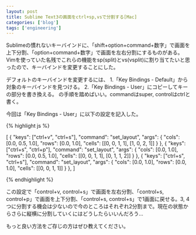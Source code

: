 ```yaml
---
layout: post
title: Sublime Text3の画面をctrl+sp,vsで分割する[Mac]
categories: ['blog']
tags: ['engineering']
---
```


Sublimeの慣れないキーバインドに、「shift+option+command+数字」で画面を上下分割、「option+command+数字」で画面を左右分割にするものがある。Vimを使っていた名残でこれらの機能をsp(split)とvs(vsplit)に割り当てたいと思ったので、キーバインドを変更することにした。

デフォルトのキーバインドを変更するには、
1.「Key Bindings - Default」から対象のキーバインドを見つける。
2.「Key Bindings - User」にコピーしてキーの部分を書き換える。
の手順を踏めばいい。commandはsuper, controlはctrlと書く。

今回は「Key Bindings - User」に以下の設定を記入した。

{% highlight js %}

[
    {
        "keys": ["ctrl+v", "ctrl+s"],
        "command": "set_layout",
        "args":
        {
            "cols": [0.0, 0.5, 1.0],
            "rows": [0.0, 1.0],
            "cells": [[0, 0, 1, 1], [1, 0, 2, 1]]
        }
    },
    {
        "keys": ["ctrl+s", "ctrl+p"],
        "command": "set_layout",
        "args":
        {
            "cols": [0.0, 1.0],
            "rows": [0.0, 0.5, 1.0],
            "cells": [[0, 0, 1, 1], [0, 1, 1, 2]]
        }
    },
    {
        "keys": ["ctrl+s", "ctrl+s"],
        "command": "set_layout",
        "args":
        {
            "cols": [0.0, 1.0],
            "rows": [0.0, 1.0],
            "cells": [[0, 0, 1, 1]]
        }
    },
]

{% endhighlight %}

この設定で「control+v, control+s」で画面を左右分割、「control+s, control+p」で画面を上下分割、「control+s, control+s」で1画面に戻せる。3, 4つに分割する機会は少ないので今のところはそれぞれ2分割まで。現在の状態からさらに縦横に分割していくにはどうしたらいいんだろう...

もっと良い方法をご存じの方はぜひ教えてください。